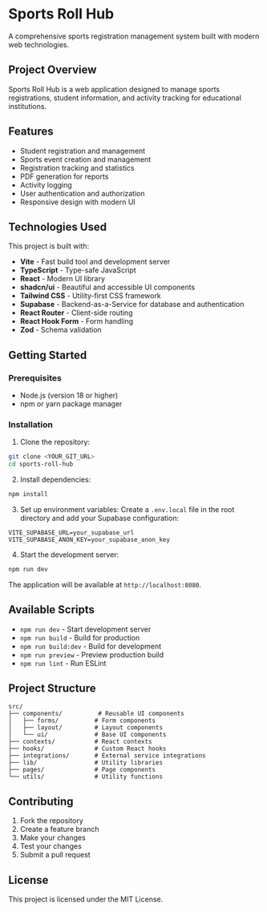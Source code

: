 # Sports Roll Hub

A comprehensive sports registration management system built with modern web technologies.

## Project Overview

Sports Roll Hub is a web application designed to manage sports registrations, student information, and activity tracking for educational institutions.

## Features

- Student registration and management
- Sports event creation and management
- Registration tracking and statistics
- PDF generation for reports
- Activity logging
- User authentication and authorization
- Responsive design with modern UI

## Technologies Used

This project is built with:

- **Vite** - Fast build tool and development server
- **TypeScript** - Type-safe JavaScript
- **React** - Modern UI library
- **shadcn/ui** - Beautiful and accessible UI components
- **Tailwind CSS** - Utility-first CSS framework
- **Supabase** - Backend-as-a-Service for database and authentication
- **React Router** - Client-side routing
- **React Hook Form** - Form handling
- **Zod** - Schema validation

## Getting Started

### Prerequisites

- Node.js (version 18 or higher)
- npm or yarn package manager

### Installation

1. Clone the repository:
```bash
git clone <YOUR_GIT_URL>
cd sports-roll-hub
```

2. Install dependencies:
```bash
npm install
```

3. Set up environment variables:
Create a `.env.local` file in the root directory and add your Supabase configuration:
```env
VITE_SUPABASE_URL=your_supabase_url
VITE_SUPABASE_ANON_KEY=your_supabase_anon_key
```

4. Start the development server:
```bash
npm run dev
```

The application will be available at `http://localhost:8080`.

## Available Scripts

- `npm run dev` - Start development server
- `npm run build` - Build for production
- `npm run build:dev` - Build for development
- `npm run preview` - Preview production build
- `npm run lint` - Run ESLint

## Project Structure

```
src/
├── components/          # Reusable UI components
│   ├── forms/          # Form components
│   ├── layout/         # Layout components
│   └── ui/             # Base UI components
├── contexts/           # React contexts
├── hooks/              # Custom React hooks
├── integrations/       # External service integrations
├── lib/                # Utility libraries
├── pages/              # Page components
└── utils/              # Utility functions
```

## Contributing

1. Fork the repository
2. Create a feature branch
3. Make your changes
4. Test your changes
5. Submit a pull request

## License

This project is licensed under the MIT License.